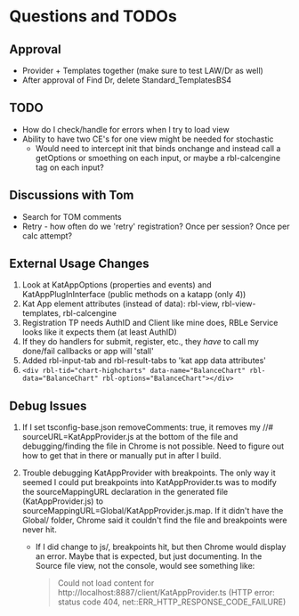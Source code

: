 # Questions and TODOs

## Approval
- Provider + Templates together (make sure to test LAW/Dr as well)
- After approval of Find Dr, delete Standard_TemplatesBS4

## TODO
- How do I check/handle for errors when I try to load view
- Ability to have two CE's for one view might be needed for stochastic
    - Would need to intercept init that binds onchange and instead call a getOptions or smoething on each input, or maybe a rbl-calcengine tag on each input?

## Discussions with Tom
- Search for TOM comments
- Retry - how often do we 'retry' registration?  Once per session?  Once per calc attempt?

## External Usage Changes
1. Look at KatAppOptions (properties and events) and KatAppPlugInInterface (public methods on a katapp (only 4))
2. Kat App element attributes (instead of data): rbl-view, rbl-view-templates, rbl-calcengine
3. Registration TP needs AuthID and Client like mine does, RBLe Service looks like it expects them (at least AuthID)
4. If they do handlers for submit, register, etc., they *have* to call my done/fail callbacks or app will 'stall'
5. Added rbl-input-tab and rbl-result-tabs to 'kat app data attributes'
6. `<div rbl-tid="chart-highcharts" data-name="BalanceChart" rbl-data="BalanceChart" rbl-options="BalanceChart"></div>`

## Debug Issues
1. If I set tsconfig-base.json removeComments: true, it removes my //# sourceURL=KatAppProvider.js at the bottom of the file and debugging/finding the file in Chrome is not possible.  Need to figure out how to get that in there or manually put in after I build.

2. Trouble debugging KatAppProvider with breakpoints. The only way it seemed I could put breakpoints into KatAppProvider.ts was to modify the sourceMappingURL declaration in the generated file (KatAppProvider.js) to sourceMappingURL=Global/KatAppProvider.js.map. If it didn't have the Global/ folder, Chrome said it couldn't find the file and breakpoints were never hit.
    - If I did change to js/, breakpoints hit, but then Chrome would display an error.  Maybe that is expected, but just documenting. In the Source file view, not the console, would see something like:
        > Could not load content for http://localhost:8887/client/KatAppProvider.ts (HTTP error: status code 404, net::ERR_HTTP_RESPONSE_CODE_FAILURE)
